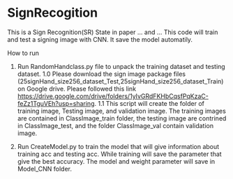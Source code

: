 # SignRecogition
This is a Sign Recognition(SR) State in paper ... and ...
This code will train and test a signing image with CNN. It save the model automatily.

How to run
1. Run RandomHandclass.py file to unpack the training dataset and testing dataset.
  1.0 Please download the sign image package files (25signHand_size256_dataset_Test,25signHand_size256_dataset_Train) on Google drive. Please followed this link https://drive.google.com/drive/folders/1yIvGRdFKHbCqsfPqKzaC-feZz1TguVEh?usp=sharing.
  1.1 This script will create the folder of training image, Testing image, and validation image. The training images are contained in ClassImage_train folder, the testing image are contrined in ClassImage_test, and the folder ClassImage_val contain validation image.
  
2. Run CreateModel.py to train the model that will give information about training acc and testing acc. While training will save the parameter that give the best accuracy. The model and weight parameter will save in Model_CNN folder.

